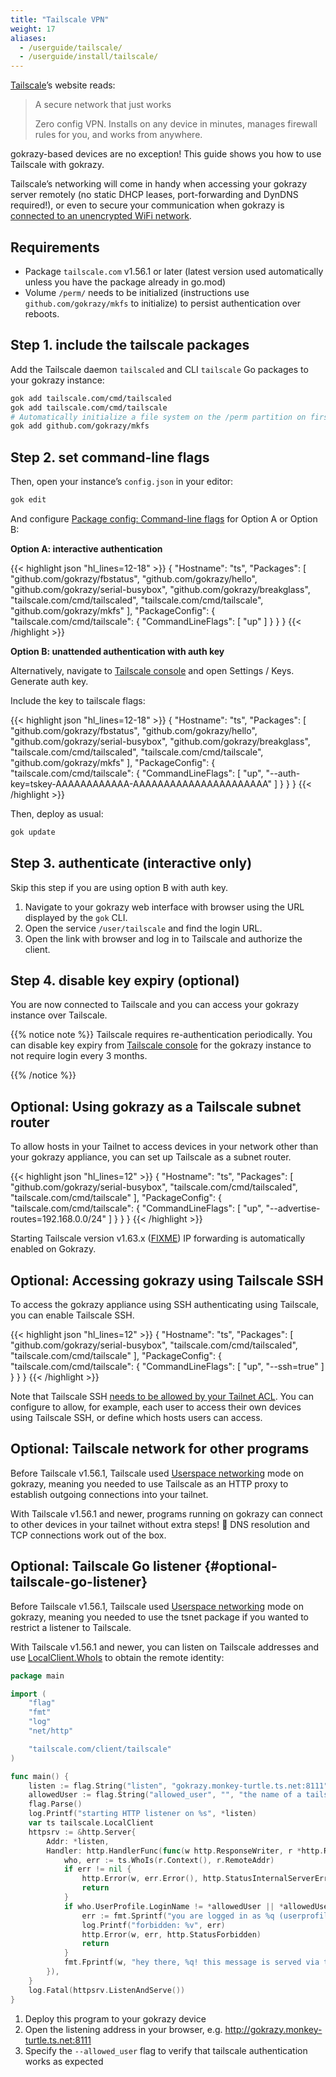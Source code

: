 ```yaml
---
title: "Tailscale VPN"
weight: 17
aliases:
  - /userguide/tailscale/
  - /userguide/install/tailscale/
---
```


[Tailscale](https://tailscale.com/)’s website reads:

> A secure network that just works
>
> Zero config VPN. Installs on any device in minutes, manages firewall rules for you, and works from anywhere.

gokrazy-based devices are no exception! This guide shows you how to use
Tailscale with gokrazy.

Tailscale’s networking will come in handy when accessing your gokrazy server
remotely (no static DHCP leases, port-forwarding and DynDNS required!), or even
to secure your communication when gokrazy is [connected to an unencrypted WiFi
network](/userguide/unencrypted-wifi/).

## Requirements

 * Package `tailscale.com` v1.56.1 or later (latest version used automatically unless you have the package already in go.mod)
 * Volume `/perm/` needs to be initialized (instructions use `github.com/gokrazy/mkfs` to initialize)
to persist authentication over reboots.

## Step 1. include the tailscale packages

Add the Tailscale daemon `tailscaled` and CLI `tailscale` Go packages to your
gokrazy instance:

```bash
gok add tailscale.com/cmd/tailscaled
gok add tailscale.com/cmd/tailscale
# Automatically initialize a file system on the /perm partition on first boot:
gok add github.com/gokrazy/mkfs
```

## Step 2. set command-line flags

Then, open your instance’s `config.json` in your editor:

```bash
gok edit
```

And configure [Package config: Command-line
flags](/userguide/package-config/#flags) for Option A or Option B:

**Option A: interactive authentication**

{{< highlight json "hl_lines=12-18" >}}
{
    "Hostname": "ts",
    "Packages": [
        "github.com/gokrazy/fbstatus",
        "github.com/gokrazy/hello",
        "github.com/gokrazy/serial-busybox",
        "github.com/gokrazy/breakglass",
        "tailscale.com/cmd/tailscaled",
        "tailscale.com/cmd/tailscale",
        "github.com/gokrazy/mkfs"
    ],
    "PackageConfig": {
        "tailscale.com/cmd/tailscale": {
            "CommandLineFlags": [
                "up"
            ]
        }
    }
}
{{< /highlight >}}

**Option B: unattended authentication with auth key**

Alternatively,
navigate to [Tailscale console] and open Settings / Keys. Generate auth key.

Include the key to tailscale flags:

[Tailscale console]: https://login.tailscale.com/ "Tailscale management console login.tailscale.com"

{{< highlight json "hl_lines=12-18" >}}
{
    "Hostname": "ts",
    "Packages": [
        "github.com/gokrazy/fbstatus",
        "github.com/gokrazy/hello",
        "github.com/gokrazy/serial-busybox",
        "github.com/gokrazy/breakglass",
        "tailscale.com/cmd/tailscaled",
        "tailscale.com/cmd/tailscale",
        "github.com/gokrazy/mkfs"
    ],
    "PackageConfig": {
        "tailscale.com/cmd/tailscale": {
            "CommandLineFlags": [
                "up",
                "--auth-key=tskey-AAAAAAAAAAAA-AAAAAAAAAAAAAAAAAAAAAA"
            ]
        }
    }
}
{{< /highlight >}}

Then, deploy as usual:

```bash
gok update
```

## Step 3. authenticate (interactive only)

Skip this step if you are using option B with auth key.

1. Navigate to your gokrazy web interface with browser using the URL displayed
by the `gok` CLI.
1. Open the service `/user/tailscale` and find the login URL.
1. Open the link with browser and log in to Tailscale and authorize the client.

## Step 4. disable key expiry (optional)

You are now connected to Tailscale and you can access your gokrazy instance
over Tailscale.

{{% notice note %}}
Tailscale requires re-authentication periodically.
You can disable key expiry from [Tailscale console] for the gokrazy
instance to not require login every 3 months.

[Tailscale console]: https://login.tailscale.com/ "Tailscale management console login.tailscale.com"
{{% /notice %}}

## Optional: Using gokrazy as a Tailscale subnet router

To allow hosts in your Tailnet to access devices in your network other
than your gokrazy appliance, you can set up Tailscale as a subnet router.

{{< highlight json "hl_lines=12" >}}
{
    "Hostname": "ts",
    "Packages": [
        "github.com/gokrazy/serial-busybox",
        "tailscale.com/cmd/tailscaled",
        "tailscale.com/cmd/tailscale"
    ],
    "PackageConfig": {
        "tailscale.com/cmd/tailscale": {
            "CommandLineFlags": [
                "up",
                "--advertise-routes=192.168.0.0/24"
            ]
        }
    }
}
{{< /highlight >}}

Starting Tailscale version v1.63.x ([FIXME](https://github.com/tailscale/tailscale/issues/11405))
IP forwarding is automatically enabled on Gokrazy.

## Optional: Accessing gokrazy using Tailscale SSH

To access the gokrazy appliance using SSH authenticating using Tailscale,
you can enable Tailscale SSH.

{{< highlight json "hl_lines=12" >}}
{
    "Hostname": "ts",
    "Packages": [
        "github.com/gokrazy/serial-busybox",
        "tailscale.com/cmd/tailscaled",
        "tailscale.com/cmd/tailscale"
    ],
    "PackageConfig": {
        "tailscale.com/cmd/tailscale": {
            "CommandLineFlags": [
                "up",
                "--ssh=true"
            ]
        }
    }
}
{{< /highlight >}}

Note that Tailscale SSH [needs to be allowed by your Tailnet ACL](https://tailscale.com/kb/1193/tailscale-ssh#ensure-tailscale-ssh-is-permitted-in-acls).
You can configure to allow, for example, each user to access their own
devices using Tailscale SSH, or define which hosts users can access.

## Optional: Tailscale network for other programs

Before Tailscale v1.56.1, Tailscale used [Userspace networking] mode on gokrazy,
meaning you needed to use Tailscale as an HTTP proxy to establish outgoing
connections into your tailnet.

[Userspace networking]: https://tailscale.com/kb/1112/userspace-networking/ "Userspace networking mode (for containers)"

With Tailscale v1.56.1 and newer, programs running on gokrazy can connect to
other devices in your tailnet without extra steps! 🎉 DNS resolution and TCP
connections work out of the box.

## Optional: Tailscale Go listener {#optional-tailscale-go-listener}

Before Tailscale v1.56.1, Tailscale used [Userspace networking] mode on gokrazy,
meaning you needed to use the tsnet package if you wanted to restrict a listener
to Tailscale.

With Tailscale v1.56.1 and newer, you can listen on Tailscale addresses and use
[LocalClient.WhoIs](https://pkg.go.dev/tailscale.com/client/tailscale#LocalClient.WhoIs)
to obtain the remote identity:

```go
package main

import (
	"flag"
	"fmt"
	"log"
	"net/http"

	"tailscale.com/client/tailscale"
)

func main() {
	listen := flag.String("listen", "gokrazy.monkey-turtle.ts.net:8111", "[host]:port listen address")
	allowedUser := flag.String("allowed_user", "", "the name of a tailscale user to allow")
	flag.Parse()
	log.Printf("starting HTTP listener on %s", *listen)
	var ts tailscale.LocalClient
	httpsrv := &http.Server{
		Addr: *listen,
		Handler: http.HandlerFunc(func(w http.ResponseWriter, r *http.Request) {
			who, err := ts.WhoIs(r.Context(), r.RemoteAddr)
			if err != nil {
				http.Error(w, err.Error(), http.StatusInternalServerError)
				return
			}
			if who.UserProfile.LoginName != *allowedUser || *allowedUser == "" {
				err := fmt.Sprintf("you are logged in as %q (userprofile: %+v), but -allowed_user flag does not match!", who.UserProfile.LoginName, who.UserProfile)
				log.Printf("forbidden: %v", err)
				http.Error(w, err, http.StatusForbidden)
				return
			}
			fmt.Fprintf(w, "hey there, %q! this message is served via tailscale from gokrazy!", who.UserProfile.LoginName)
		}),
	}
	log.Fatal(httpsrv.ListenAndServe())
}
```

1. Deploy this program to your gokrazy device
1. Open the listening address in your browser, e.g. http://gokrazy.monkey-turtle.ts.net:8111
1. Specify the `--allowed_user` flag to verify that tailscale authentication works as expected
